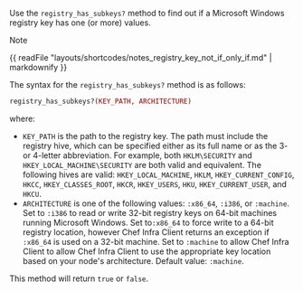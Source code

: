 Use the `registry_has_subkeys?` method to find out if a Microsoft
Windows registry key has one (or more) values.

<div class="admonition-note">

<p class="admonition-note-title">Note</p>

<div class="admonition-note-text">

{{ readFile "layouts/shortcodes/notes_registry_key_not_if_only_if.md" | markdownify }}



</div>

</div>

The syntax for the `registry_has_subkeys?` method is as follows:

``` ruby
registry_has_subkeys?(KEY_PATH, ARCHITECTURE)
```

where:

-   `KEY_PATH` is the path to the registry key. The path must include
    the registry hive, which can be specified either as its full name or
    as the 3- or 4-letter abbreviation. For example, both
    `HKLM\SECURITY` and `HKEY_LOCAL_MACHINE\SECURITY` are both valid and
    equivalent. The following hives are valid: `HKEY_LOCAL_MACHINE`,
    `HKLM`, `HKEY_CURRENT_CONFIG`, `HKCC`, `HKEY_CLASSES_ROOT`, `HKCR`,
    `HKEY_USERS`, `HKU`, `HKEY_CURRENT_USER`, and `HKCU`.
-   `ARCHITECTURE` is one of the following values: `:x86_64`, `:i386`,
    or `:machine`. Set to `:i386` to read or write 32-bit registry keys
    on 64-bit machines running Microsoft Windows. Set to`:x86_64` to
    force write to a 64-bit registry location, however Chef Infra Client
    returns an exception if `:x86_64` is used on a 32-bit machine. Set
    to `:machine` to allow Chef Infra Client to allow Chef Infra Client
    to use the appropriate key location based on your node's
    architecture. Default value: `:machine`.

This method will return `true` or `false`.